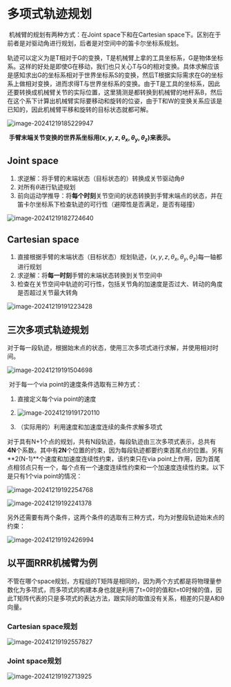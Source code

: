 # 多项式轨迹规划

​	机械臂的规划有两种方式：在Joint space下和在Cartesian space下。区别在于前者是对驱动角进行规划，后者是对空间中的笛卡尔坐标系规划。

​	轨迹可以定义为是T相对于G的变换，T是机械臂上拿的工具坐标系，G是物体坐标系。这样的好处是即使G在移动，我们也只关心T与G的相对变换。具体求解应该是感知求出G的坐标系相对于世界坐标系S的变换，然后T根据实际需求在G的坐标系上做相对变换，进而求得T与世界坐标系的变换。由于T是工具的坐标系，因此还要转换成机械臂关节的实际位置，这里猜测是都转换到机械臂的地杆系B，然后在这个系下计算出机械臂实际要移动和旋转的位姿，由于T和W的变换关系应该是已知的，因此机械臂平移和旋转的目标状态就都可解。

![image-20241219185229947](C:\Users\28609\AppData\Roaming\Typora\typora-user-images\image-20241219185229947.png)

​	**手臂末端关节变换的世界系坐标用$(x,y,z,\theta_x,\theta_y,\theta_z)$来表示。**

## Joint space

1. 求逆解：将手臂的末端状态（目标状态的）转换成关节驱动角$\theta$
2. 对所有$\theta$进行轨迹规划
3. 前向运动学推导：将**每个时刻**关节空间的状态转换到手臂末端点的状态，并在笛卡尔坐标系下检查轨迹的可行性（避障性是否满足，是否有碰撞）

![image-20241219182724640](C:\Users\28609\AppData\Roaming\Typora\typora-user-images\image-20241219182724640.png)



## Cartesian space

1. 直接根据手臂的末端状态（目标状态）规划轨迹，$(x,y,z,\theta_x,\theta_y,\theta_z)$每一轴都进行规划
2. 求逆解：将**每一时刻**手臂的末端状态转换到关节空间中
3. 检查在关节空间中轨迹的可行性，包括关节角的加速度是否过大、转动的角度是否超过关节最大转角

![image-20241219191223428](C:\Users\28609\AppData\Roaming\Typora\typora-user-images\image-20241219191223428.png)

## 三次多项式轨迹规划

对于每一段轨迹，根据始末点的状态，使用三次多项式进行求解，并使用相对时间。

![image-20241219191504698](C:\Users\28609\AppData\Roaming\Typora\typora-user-images\image-20241219191504698.png)

​	对于每一个via point的速度条件选取有三种方式：

1. 直接定义每个via point的速度
2. ![image-20241219191720110](C:\Users\28609\AppData\Roaming\Typora\typora-user-images\image-20241219191720110.png)

3. （实际用的）利用速度和加速度连续的条件求解多项式



​	对于具有N+1个点的规划，共有N段轨迹，每段轨迹由三次多项式表示，总共有**4N**个系数。其中有**2N**个位置的约束，因为每段轨迹都要约束首尾点的位置。另有**2(N-1)**个速度和加速度连续性约束，该约束只在via point上作用，因为首尾点相邻点只有一个，每个点有一个速度连续性约束和一个加速度连续性约束。以下是只有1个via point的情况：

![image-20241219192254768](C:\Users\28609\AppData\Roaming\Typora\typora-user-images\image-20241219192254768.png)

![image-20241219192241378](C:\Users\28609\AppData\Roaming\Typora\typora-user-images\image-20241219192241378.png)

​	另外还需要有两个条件，这两个条件的选取有三种方式，均为对整段轨迹始末点的约束：

![image-20241219192426994](C:\Users\28609\AppData\Roaming\Typora\typora-user-images\image-20241219192426994.png)

## 以平面RRR机械臂为例

​	不管在哪个space规划，方程组的T矩阵是相同的，因为两个方式都是将物理量参数化为多项式，而多项式的构建本身也就是利用了t=0时的值和t=t0时候的值，因此T矩阵代表的只是多项式的表达方法，跟实际的取值没有关系，相差的只是A和θ向量。

### Cartesian space规划

![image-20241219192557827](C:\Users\28609\AppData\Roaming\Typora\typora-user-images\image-20241219192557827.png)

### Joint space规划

![image-20241219192713925](C:\Users\28609\AppData\Roaming\Typora\typora-user-images\image-20241219192713925.png)
